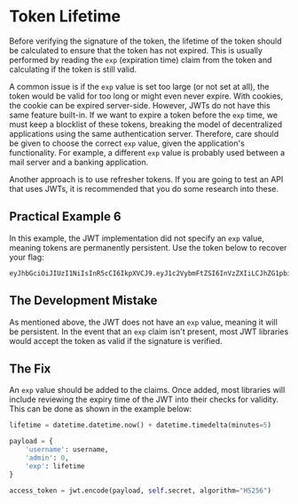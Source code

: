 # Token Lifetime

Before verifying the signature of the token, the lifetime of the token should be calculated to ensure that the token has not expired. This is usually performed by reading the `exp` (expiration time) claim from the token and calculating if the token is still valid.

A common issue is if the `exp` value is set too large (or not set at all), the token would be valid for too long or might even never expire. With cookies, the cookie can be expired server-side. However, JWTs do not have this same feature built-in. If we want to expire a token before the `exp` time, we must keep a blocklist of these tokens, breaking the model of decentralized applications using the same authentication server. Therefore, care should be given to choose the correct `exp` value, given the application's functionality. For example, a different `exp` value is probably used between a mail server and a banking application.

Another approach is to use refresher tokens. If you are going to test an API that uses JWTs, it is recommended that you do some research into these.

## Practical Example 6

In this example, the JWT implementation did not specify an `exp` value, meaning tokens are permanently persistent. Use the token below to recover your flag:

```
eyJhbGciOiJIUzI1NiIsInR5cCI6IkpXVCJ9.eyJ1c2VybmFtZSI6InVzZXIiLCJhZG1pbiI6MX0.ko7EQiATQQzrQPwRO8ZTY37pQWGLPZWEvdWH0tVDNPU
```

## The Development Mistake

As mentioned above, the JWT does not have an `exp` value, meaning it will be persistent. In the event that an `exp` claim isn't present, most JWT libraries would accept the token as valid if the signature is verified.

## The Fix

An `exp` value should be added to the claims. Once added, most libraries will include reviewing the expiry time of the JWT into their checks for validity. This can be done as shown in the example below:

```python
lifetime = datetime.datetime.now() + datetime.timedelta(minutes=5)

payload = {
    'username': username,
    'admin': 0,
    'exp': lifetime
}

access_token = jwt.encode(payload, self.secret, algorithm="HS256")
```